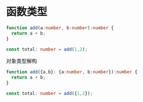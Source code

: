 # 函数类型

```ts
function add(a:number, b:number):number {
  return a + b;
}

const total: number = add(1,2);
```

对象类型解构

```ts
function add({a,b}: {a:number, b:number}):number {
  return a + b;
}

const total: number = add({1,2});
```